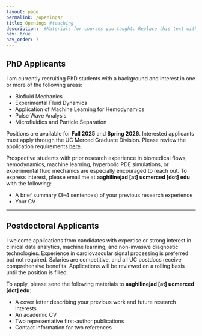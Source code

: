 ```yaml
---
layout: page
permalink: /openings/
title: Openings #teaching
description:  #Materials for courses you taught. Replace this text with your description.
nav: true
nav_order: 7
---
```



## **PhD Applicants**

I am currently recruiting PhD students with a background and interest in one or more of the following areas:

- Biofluid Mechanics  
- Experimental Fluid Dynamics  
- Application of Machine Learning for Hemodynamics  
- Pulse Wave Analysis  
- Microfluidics and Particle Separation  

Positions are available for **Fall 2025** and **Spring 2026**. Interested applicants must apply through the UC Merced Graduate Division. Please review the application requirements [here](https://graduatedivision.ucmerced.edu/prospective-students/apply-now/requirements).  

Prospective students with prior research experience in biomedical flows, hemodynamics, machine learning, hyperbolic PDE simulations, or experimental fluid mechanics are especially encouraged to reach out. To express interest, please email me at **aaghilinejad [at] ucmerced [dot] edu** with the following:

- A brief summary (3–4 sentences) of your previous research experience  
- Your CV  

---

## **Postdoctoral Applicants**

I welcome applications from candidates with expertise or strong interest in clinical data analytics, machine learning, and non-invasive diagnostic technologies. Experience in cardiovascular signal processing is preferred but not required. Salaries are competitive, and all UC postdocs receive comprehensive benefits. Applications will be reviewed on a rolling basis until the position is filled.  

To apply, please send the following materials to **aaghilinejad [at] ucmerced [dot] edu**:

- A cover letter describing your previous work and future research interests  
- An academic CV  
- Two representative first-author publications  
- Contact information for two references  
